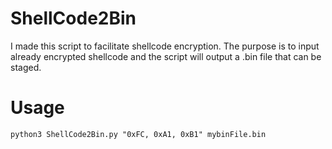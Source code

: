 # ShellCode2Bin

I made this script to facilitate shellcode encryption.
The purpose is to input already encrypted shellcode and the script will output a .bin file that can be staged.

# Usage

```
python3 ShellCode2Bin.py "0xFC, 0xA1, 0xB1" mybinFile.bin
```
